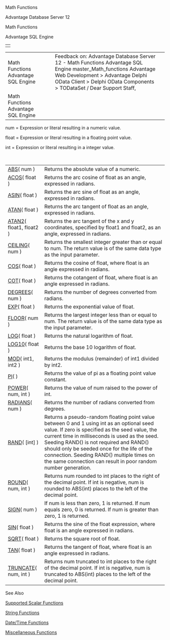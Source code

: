 Math Functions




Advantage Database Server 12  

Math Functions

Advantage SQL Engine

|  |
| --- |
|  |

|  |  |  |  |  |
| --- | --- | --- | --- | --- |
| Math Functions  Advantage SQL Engine |  |  | Feedback on: Advantage Database Server 12 - Math Functions Advantage SQL Engine master\_Math\_functions Advantage Web Development > Advantage Delphi OData Client > Delphi OData Components > TODataSet / Dear Support Staff, |  |
| Math Functions  Advantage SQL Engine |  |  |  |  |

num = Expression or literal resulting in a numeric value.

float = Expression or literal resulting in a floating point value.

int = Expression or literal resulting in a integer value.

 

|  |  |
| --- | --- |
| [ABS](master_abs.htm)( num ) | Returns the absolute value of a numeric. |
| [ACOS](master_acos.htm)( float ) | Returns the arc cosine of float as an angle, expressed in radians. |
| [ASIN](master_asin.htm)( float ) | Returns the arc sine of float as an angle, expressed in radians. |
| [ATAN](master_atan.htm)( float ) | Returns the arc tangent of float as an angle, expressed in radians. |
| [ATAN2](master_atan2.htm)( float1, float2 ) | Returns the arc tangent of the x and y coordinates, specified by float1 and float2, as an angle, expressed in radians. |
| [CEILING](master_ceiling.htm)( num ) | Returns the smallest integer greater than or equal to num. The return value is of the same data type as the input parameter. |
| [COS](master_cos.htm)( float ) | Returns the cosine of float, where float is an angle expressed in radians. |
| [COT](master_cot.htm)( float ) | Returns the cotangent of float, where float is an angle expressed in radians. |
| [DEGREES](master_degrees.htm)( num ) | Returns the number of degrees converted from radians. |
| [EXP](master_exp.htm)( float ) | Returns the exponential value of float. |
| [FLOOR](master_floor.htm)( num ) | Returns the largest integer less than or equal to num. The return value is of the same data type as the input parameter. |
| [LOG](master_log.htm)( float ) | Returns the natural logarithm of float. |
| [LOG10](master_log10.htm)( float ) | Returns the base 10 logarithm of float. |
| [MOD](master_mod.htm)( int1, int2 ) | Returns the modulus (remainder) of int1 divided by int2. |
| [PI](master_pi.htm)( ) | Returns the value of pi as a floating point value constant. |
| [POWER](master_power.htm)( num, int ) | Returns the value of num raised to the power of int. |
| [RADIANS](master_radians.htm)( num ) | Returns the number of radians converted from degrees. |
| [RAND](master_rand.htm)( [int] ) | Returns a pseudo-random floating point value between 0 and 1 using int as an optional seed value. If zero is specified as the seed value, the current time in milliseconds is used as the seed. Seeding RAND() is not required and RAND() should only be seeded once for the life of the connection. Seeding RAND() multiple times on the same connection can result in poor random number generation. |
| [ROUND](master_round.htm)( num, int ) | Returns num rounded to int places to the right of the decimal point. If int is negative, num is rounded to ABS(int) places to the left of the decimal point. |
| [SIGN](master_sign.htm)( num ) | If num is less than zero, 1 is returned. If num equals zero, 0 is returned. If num is greater than zero, 1 is returned. |
| [SIN](master_sin.htm)( float ) | Returns the sine of the float expression, where float is an angle expressed in radians. |
| [SQRT](master_sqrt.htm)( float ) | Returns the square root of float. |
| [TAN](master_tan.htm)( float ) | Returns the tangent of float, where float is an angle expressed in radians. |
| [TRUNCATE](master_truncate.htm)( num, int ) | Returns num truncated to int places to the right of the decimal point. If int is negative, num is truncated to ABS(int) places to the left of the decimal point. |

See Also

[Supported Scalar Functions](master_supported_scalar_functions.htm)

[String Functions](master_string_functions.htm)

[Date/Time Functions](master_date_time_functions.htm)

[Miscellaneous Functions](master_miscellaneous_functions.htm)